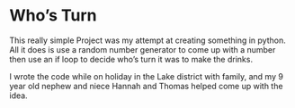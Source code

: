 # Who’s Turn

This really simple Project was my attempt at creating something in python. All it does is use a random number generator to come up with a number then use an if loop to decide who’s turn it was to make the drinks. 

I wrote the code while on holiday in the Lake district with family, and my 9 year old nephew and niece Hannah and Thomas helped come up with the idea.

